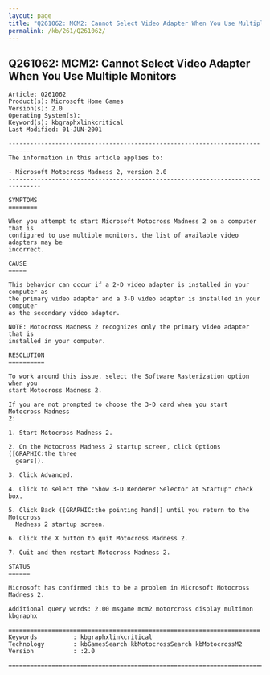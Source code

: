 ```yaml
---
layout: page
title: "Q261062: MCM2: Cannot Select Video Adapter When You Use Multiple Monitors"
permalink: /kb/261/Q261062/
---
```


## Q261062: MCM2: Cannot Select Video Adapter When You Use Multiple Monitors

	Article: Q261062
	Product(s): Microsoft Home Games
	Version(s): 2.0
	Operating System(s): 
	Keyword(s): kbgraphxlinkcritical
	Last Modified: 01-JUN-2001
	
	-------------------------------------------------------------------------------
	The information in this article applies to:
	
	- Microsoft Motocross Madness 2, version 2.0 
	-------------------------------------------------------------------------------
	
	SYMPTOMS
	========
	
	When you attempt to start Microsoft Motocross Madness 2 on a computer that is
	configured to use multiple monitors, the list of available video adapters may be
	incorrect.
	
	CAUSE
	=====
	
	This behavior can occur if a 2-D video adapter is installed in your computer as
	the primary video adapter and a 3-D video adapter is installed in your computer
	as the secondary video adapter.
	
	NOTE: Motocross Madness 2 recognizes only the primary video adapter that is
	installed in your computer.
	
	RESOLUTION
	==========
	
	To work around this issue, select the Software Rasterization option when you
	start Motocross Madness 2.
	
	If you are not prompted to choose the 3-D card when you start Motocross Madness
	2:
	
	1. Start Motocross Madness 2.
	
	2. On the Motocross Madness 2 startup screen, click Options ([GRAPHIC:the three
	  gears]).
	
	3. Click Advanced.
	
	4. Click to select the "Show 3-D Renderer Selector at Startup" check box.
	
	5. Click Back ([GRAPHIC:the pointing hand]) until you return to the Motocross
	  Madness 2 startup screen.
	
	6. Click the X button to quit Motocross Madness 2.
	
	7. Quit and then restart Motocross Madness 2.
	
	STATUS
	======
	
	Microsoft has confirmed this to be a problem in Microsoft Motocross Madness 2.
	
	Additional query words: 2.00 msgame mcm2 motorcross display multimon kbgraphx
	
	======================================================================
	Keywords          : kbgraphxlinkcritical 
	Technology        : kbGamesSearch kbMotocrossSearch kbMotocrossM2
	Version           : :2.0
	
	=============================================================================
	
